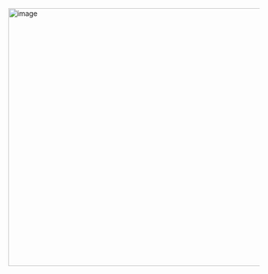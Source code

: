 <img width="518" alt="image" src="https://github.com/jiahaoli0465/openAI-Assistant-Test/assets/144624616/92de303f-a25a-4a7e-b4c3-a522c99da893">
